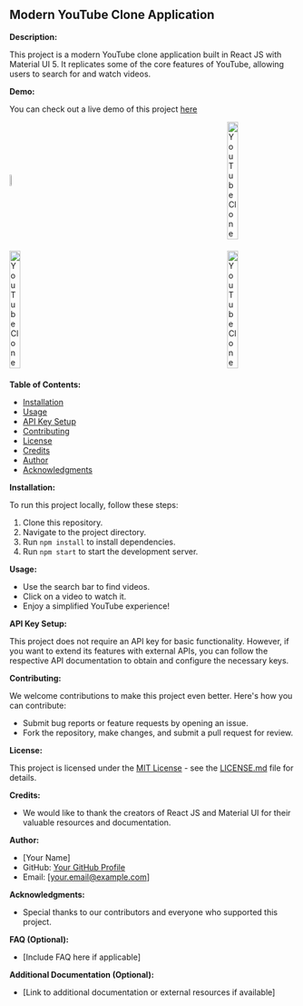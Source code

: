 ## Modern YouTube Clone Application

**Description:**

This project is a modern YouTube clone application built in React JS with Material UI 5. It replicates some of the core features of YouTube, allowing users to search for and watch videos.

**Demo:**

You can check out a live demo of this project [here](https://youtube-by-vishu.netlify.app/)
<br>


<div style="display: flex; justify-content: space-between; align-items: center;">
    <a href="https://youtube-by-vishu.netlify.app/" target="_blank">
        <img src="https://raw.githubusercontent.com/Vishu-221b/Youtube-Clone/main/public/Screenshot%20(342).png" style="width: 40%; max-height: 225px; alt="YouTube Clone">
    </a>
    <a href="https://youtube-by-vishu.netlify.app/" target="_blank">
        <img src="https://raw.githubusercontent.com/Vishu-221b/Youtube-Clone/main/public/Screenshot%20(343).png"  style="width: 40%; max-height: 225px;" alt="YouTube Clone">
    </a>
</div>
<div style="margin: 20px 0; display: flex; justify-content: space-between; align-items: center;">
    <a href="https://youtube-by-vishu.netlify.app/" target="_blank">
        <img src="https://raw.githubusercontent.com/Vishu-221b/Youtube-Clone/main/public/Screenshot%20(344).png" style="width: 40%; max-height: 225px;" alt="YouTube Clone">
    </a>
    <a href="https://youtube-by-vishu.netlify.app/" target="_blank">
        <img src="https://raw.githubusercontent.com/Vishu-221b/Youtube-Clone/main/public/Screenshot%20(345).png"  style="width: 40%; max-height: 225px;" alt="YouTube Clone">
    </a>
</div>








**Table of Contents:**

* [Installation](#installation)
* [Usage](#usage)
* [API Key Setup](#api-key-setup)
* [Contributing](#contributing)
* [License](#license)
* [Credits](#credits)
* [Author](#author)
* [Acknowledgments](#acknowledgments)

**Installation:**

To run this project locally, follow these steps:

1. Clone this repository.
2. Navigate to the project directory.
3. Run `npm install` to install dependencies.
4. Run `npm start` to start the development server.

**Usage:**

* Use the search bar to find videos.
* Click on a video to watch it.
* Enjoy a simplified YouTube experience!

**API Key Setup:**

This project does not require an API key for basic functionality. However, if you want to extend its features with external APIs, you can follow the respective API documentation to obtain and configure the necessary keys.

**Contributing:**

We welcome contributions to make this project even better. Here's how you can contribute:

* Submit bug reports or feature requests by opening an issue.
* Fork the repository, make changes, and submit a pull request for review.

**License:**

This project is licensed under the [MIT License](LICENSE.md) - see the [LICENSE.md](LICENSE.md) file for details.

**Credits:**

* We would like to thank the creators of React JS and Material UI for their valuable resources and documentation.

**Author:**

* [Your Name]
* GitHub: [Your GitHub Profile](https://github.com/your-github-profile)
* Email: [your.email@example.com]

**Acknowledgments:**

* Special thanks to our contributors and everyone who supported this project.

**FAQ (Optional):**

* [Include FAQ here if applicable]

**Additional Documentation (Optional):**

* [Link to additional documentation or external resources if available]
